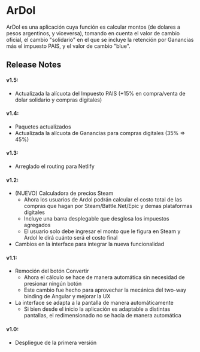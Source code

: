 # ArDol

ArDol es una aplicación cuya función es calcular montos (de dolares a pesos argentinos, y viceversa), tomando en cuenta el valor de cambio oficial, el cambio "solidario" en el que se incluye la retención por Ganancias más el impuesto PAIS, y el valor de cambio "blue".

## Release Notes

#### v1.5:
- Actualizada la alícuota del Impuesto PAIS (+15% en compra/venta de dolar solidario y compras digitales)
#### v1.4:
- Paquetes actualizados
- Actualizada la alícuota de Ganancias para compras digitales (35% => 45%)
#### v1.3:
- Arreglado el routing para Netlify
#### v1.2:
- (NUEVO) Calculadora de precios Steam
  - Ahora los usuarios de Ardol podrán calcular el costo total de las compras que hagan por Steam/Battle.Net/Epic y demas plataformas digitales
  - Incluye una barra desplegable que desglosa los impuestos agregados
  - El usuario solo debe ingresar el monto que le figura en Steam y Ardol le dirá cuánto será el costo final
- Cambios en la interface para integrar la nueva funcionalidad
#### v1.1:
- Remoción del botón Convertir
  - Ahora el cálculo se hace de manera automática sin necesidad de presionar ningún botón
  - Este cambio fue hecho para aprovechar la mecánica del two-way binding de Angular y mejorar la UX
- La interface se adapta a la pantalla de manera automáticamente
  - Si bien desde el inicio la aplicación es adaptable a distintas pantallas, el redimensionado no se hacía de manera automática
#### v1.0:
- Despliegue de la primera versión
